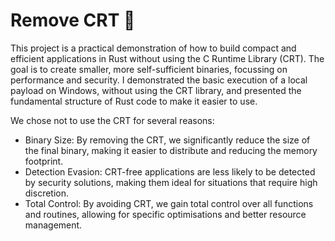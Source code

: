 # Remove CRT 🦀

This project is a practical demonstration of how to build compact and efficient applications in Rust without using the C Runtime Library (CRT). The goal is to create smaller, more self-sufficient binaries, focussing on performance and security. I demonstrated the basic execution of a local payload on Windows, without using the CRT library, and presented the fundamental structure of Rust code to make it easier to use.

We chose not to use the CRT for several reasons:

* Binary Size: By removing the CRT, we significantly reduce the size of the final binary, making it easier to distribute and reducing the memory footprint.
* Detection Evasion: CRT-free applications are less likely to be detected by security solutions, making them ideal for situations that require high discretion.
* Total Control: By avoiding CRT, we gain total control over all functions and routines, allowing for specific optimisations and better resource management.
